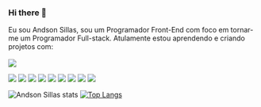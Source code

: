 ### Hi there 👋

Eu sou Andson Sillas, sou um Programador Front-End com foco em tornar-me um Programador Full-stack. Atulamente estou aprendendo e criando projetos com:
<br><br/>
<img src="https://img.shields.io/badge/HTML5-E34F26?style=for-the-badge&logo=html5&logoColor=white">

<img src="https://img.shields.io/badge/CSS3-1572B6?style=for-the-badge&logo=css3&logoColor=white">

<img src="https://img.shields.io/badge/Sass-CC6699?style=for-the-badge&logo=sass&logoColor=white">

<img src="https://img.shields.io/badge/JavaScript-F7DF1E?style=for-the-badge&logo=javascript&logoColor=black">

<img src="https://img.shields.io/badge/Node.js-43853D?style=for-the-badge&logo=node.js&logoColor=white">

<img src="https://img.shields.io/badge/React-20232A?style=for-the-badge&logo=react&logoColor=61DAFB">

<img src="https://img.shields.io/badge/Bootstrap-563D7C?style=for-the-badge&logo=bootstrap&logoColor=white">

<img src="https://img.shields.io/badge/MySQL-00000F?style=for-the-badge&logo=mysql&logoColor=white">

<img src="https://img.shields.io/badge/Amazon_AWS-232F3E?style=for-the-badge&logo=amazon-aws&logoColor=white">

<img src="https://img.shields.io/badge/Wordpress-21759B?style=for-the-badge&logo=wordpress&logoColor=white">

![Andson Sillas stats](https://github-readme-stats.vercel.app/api?username=Andson-Sillas&show_icons=true&theme=dracula) [![Top Langs](https://github-readme-stats.vercel.app/api/top-langs/?username=Andson-Sillas)](https://github.com/anuraghazra/github-readme-stats)



